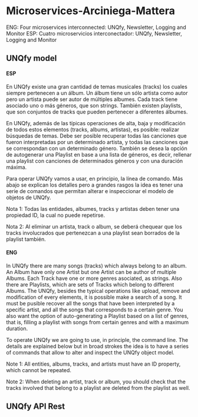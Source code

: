 # Microservices-Arciniega-Mattera
ENG: Four microservices interconnected: UNQfy, Newsletter, Logging and Monitor
ESP: Cuatro microservicios interconectador: UNQfy, Newsletter, Logging and Monitor

## UNQfy model

#### ESP
En UNQfy existe una gran cantidad de temas musicales (tracks)  los cuales siempre pertenecen a un álbum. Un álbum tiene un sólo artista como autor pero un artista puede ser autor de múltiples albumes. Cada track tiene asociado uno o más géneros, que son strings. También existen playlists, que son conjuntos de tracks que pueden pertenecer a diferentes álbumes.

En UNQfy, además de las típicas operaciones de alta, baja y modificación de todos estos elementos (tracks, albums, artistas), es posible:
realizar búsquedas de temas. 
Debe ser posible recuperar todas las canciones que fueron interpretadas por un determinado artista, y
todas las canciones que se correspondan con un determinado género.
También se desea la opción de autogenerar  una Playlist en base a una lista de géneros, es decir, rellenar una playlist con canciones de determinados géneros y con una duración máxima.

Para operar UNQfy vamos a usar, en principio, la línea de comando. Más abajo se explican los detalles pero a grandes rasgos la idea es tener una serie de comandos que permitan alterar e inspeccionar el modelo de objetos de UNQfy.

Nota 1: Todas las entidades, albumes, tracks y artistas deben tener una propiedad ID, la cual no puede repetirse.

Nota 2: Al eliminar un artista, track o album, se deberá chequear que los tracks involucrados que pertenezcan  a una playlist sean borrados de la playlist también.

#### ENG
In UNQfy there are many songs (tracks) which always belong to an album. An Album have only one Artist but one Artist can be author of multiple Albums. Each Track have one or more genres asociated, as strings. Also there are Playlists, which are sets of Tracks which belong to different Albums.
The UNQfy, besides the typical operations like upload, remove and modification of every elements, it is possible make a search of a song.
It must be pusible recover all the songs that have been interpreted by a specific artist, and all the songs that corresponds to a certain genre.
You also want the option of auto-generating a Playlist based on a list of genres, that is, filling a playlist with songs from certain genres and with a maximum duration.

To operate UNQfy we are going to use, in principle, the command line. The details are explained below but in broad strokes the idea is to have a series of commands that allow to alter and inspect the UNQfy object model.

Note 1: All entities, albums, tracks, and artists must have an ID property, which cannot be repeated.

Note 2: When deleting an artist, track or album, you should check that the tracks involved that belong to a playlist are deleted from the playlist as well.

## UNQfy API Rest
